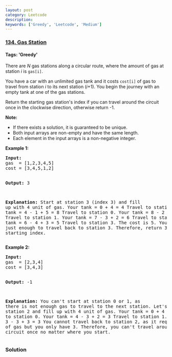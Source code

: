```yaml
---
layout: post
category: Leetcode
description: 
keywords: ['Greedy', 'Leetcode', 'Medium']
---
```

### [134. Gas Station](https://leetcode.com/problems/gas-station)

#### Tags: 'Greedy'

<div class="content__u3I1 question-content__JfgR"><div><p>There are <em>N</em> gas stations along a circular route, where the amount of gas at station <em>i</em> is <code>gas[i]</code>.</p>
<p>You have a car with an unlimited gas tank and it costs <code>cost[i]</code> of gas to travel from station <em>i</em> to its next station (<em>i</em>+1). You begin the journey with an empty tank at one of the gas stations.</p>
<p>Return the starting gas station's index if you can travel around the circuit once in the clockwise direction, otherwise return -1.</p>
<p><strong>Note:</strong></p>
<ul>
<li>If there exists a solution, it is guaranteed to be unique.</li>
<li>Both input arrays are non-empty and have the same length.</li>
<li>Each element in the input arrays is a non-negative integer.</li>
</ul>
<p><strong>Example 1:</strong></p>
<pre><strong>Input:</strong> 
gas  = [1,2,3,4,5]
cost = [3,4,5,1,2]

<strong>Output:</strong> 3

<strong>Explanation:
</strong>Start at station 3 (index 3) and fill up with 4 unit of gas. Your tank = 0 + 4 = 4
Travel to station 4. Your tank = 4 - 1 + 5 = 8
Travel to station 0. Your tank = 8 - 2 + 1 = 7
Travel to station 1. Your tank = 7 - 3 + 2 = 6
Travel to station 2. Your tank = 6 - 4 + 3 = 5
Travel to station 3. The cost is 5. Your gas is just enough to travel back to station 3.
Therefore, return 3 as the starting index.
</pre>
<p><strong>Example 2:</strong></p>
<pre><strong>Input:</strong> 
gas  = [2,3,4]
cost = [3,4,3]

<strong>Output:</strong> -1

<strong>Explanation:
</strong>You can't start at station 0 or 1, as there is not enough gas to travel to the next station.
Let's start at station 2 and fill up with 4 unit of gas. Your tank = 0 + 4 = 4
Travel to station 0. Your tank = 4 - 3 + 2 = 3
Travel to station 1. Your tank = 3 - 3 + 3 = 3
You cannot travel back to station 2, as it requires 4 unit of gas but you only have 3.
Therefore, you can't travel around the circuit once no matter where you start.
</pre>
</div></div>

### Solution
